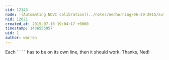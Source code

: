 ```yaml
---
cid: 12143
node: ![Automating NDVI calibration](../notes/nedhorning/06-30-2015/automating-ndvi-calibration)
nid: 12021
created_at: 2015-07-10 19:04:17 +0000
timestamp: 1436555057
uid: 1
author: warren
---
```


Each <code>````</code> has to be on its own line, then it should work. Thanks, Ned!